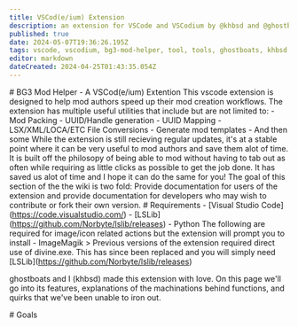 ```yaml
---
title: VSCod(e/ium) Extension
description: an extension for VSCode and VSCodium by @khbsd and @ghostboats that has lots of helpful features for modders.
published: true
date: 2024-05-07T19:36:26.195Z
tags: vscode, vscodium, bg3-mod-helper, tool, tools, ghostboats, khbsd
editor: markdown
dateCreated: 2024-04-25T01:43:35.054Z
---
```


\# BG3 Mod Helper - A VSCod(e/ium) Extention This vscode extension is designed to help mod authors speed up their mod creation workflows. The extension has multiple useful utilities that include but are not limited to: - Mod Packing - UUID/Handle generation - UUID Mapping - LSX/XML/LOCA/ETC File Conversions - Generate mod templates - And then some While the extension is still recieving regular updates, it's at a stable point where it can be very useful to mod authors and save them alot of time. It is built off the philosopy of being able to mod without having to tab out as often while requiring as little clicks as possible to get the job done. It has saved us alot of time and I hope it can do the same for you! The goal of this section of the the wiki is two fold: Provide documentation for users of the extension and provide documentation for developers who may wish to contribute or fork their own version. # Requirements - \[Visual Studio Code\](https://code.visualstudio.com/) - \[LSLib\](https://github.com/Norbyte/lslib/releases) - Python The following are required for image/icon related actions but the extension will prompt you to install - ImageMagik > Previous versions of the extension required direct use of divine.exe. This has since been replaced and you will simply need \[LSLib\](https://github.com/Norbyte/lslib/releases)

ghostboats and I (khbsd) made this extension with love. On this page we'll go into its features, explanations of the machinations behind functions, and quirks that we've been unable to iron out.

\# Goals